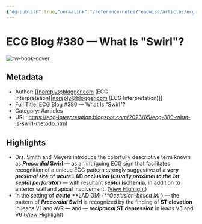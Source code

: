 ```yaml
---
{"dg-publish":true,"permalink":"/reference-notes/readwise/articles/ecg-blog-380-what-is-swirl/"}
---
```


# ECG Blog #380 — What Is "Swirl"?

![rw-book-cover](https://blogger.googleusercontent.com/img/b/R29vZ2xl/AVvXsEgoFDJBKWqy7l4C_bbFQYWd2Dp1bahtXXQGrA1-SWGjU6GlNSNjUB-arTvoJoD6qLcuemngLmUj5H3qFF8F3fNFO5ucJbHUjLnTV53JYHtgCYT_uhvUCXP8Ot733dZqnnSmG6UGA0X_Thtc2oFNb6VNUy8lH7B_75WaP8JPyYJxH5m13PxFoBEKB8fq/s72-w400-h181-c/Figure-1%20%20ECG-1%20Final%20(5-5.1-2023)-USE.png)

## Metadata
- Author: [[noreply@blogger.com (ECG Interpretation)\|noreply@blogger.com (ECG Interpretation)]]
- Full Title: ECG Blog #380 — What Is "Swirl"?
- Category: #articles
- URL: https://ecg-interpretation.blogspot.com/2023/05/ecg-380-what-is-swirl-metodo.html

## Highlights
- Drs. Smith and Meyers introduce the colorfully descriptive term known as ***Precordial* Swirl** — as an intriguing ECG sign that facilitates recognition of a unique ECG pattern strongly suggestive of a **very *proximal* site** of ***acute* LAD occlusion (***usually proximal to the 1st septal perforator***)** — with resultant ***septal*** **ischemia**, in addition to anterior wall and apical involvement. ([View Highlight](https://read.readwise.io/read/01h1vqett7hrs244qv8z7r9crg))
- In the setting of ***acute*** **LAD OMI (***Occlusion-based MI* **)** — the pattern of ***Precordial*** **Swirl** is recognized by the finding of **ST elevation** in leads V1 and aVR — and — ***reciprocal* ST depression** in leads V5 and V6 ([View Highlight](https://read.readwise.io/read/01h1vqcj8f6mj052swdknz3zzf))
